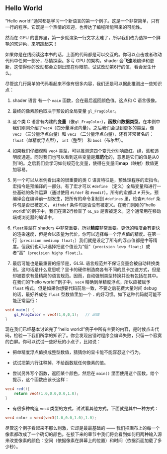 ## Hello World

“Hello world!”通常都是学习一个新语言的第一个例子。这是一个非常简单，只有一行的程序。它既是一个热情的欢迎，也传达了编程所能带来的可能性。

然而在 GPU 的世界里，第一步就渲染一行文字太难了，所以我们改为选择一个鲜艳的欢迎色，来吧躁起来！

<div class="codeAndCanvas" data="hello_world.frag"></div>

如果你是在线阅读这本书的话，上面的代码都是可以交互的。你可以点击或者改动代码中任何一部分，尽情探索。多亏 GPU 的架构，shader 会**飞速**地编译和更新，这使得你的改动都会立刻出现在你眼前。试试改动第6行的值，看会发生什么。

尽管这几行简单的代码看起来不像有很多内容，我们还是可以据此推测出一些知识点：

1. shader 语言 有一个  ```main``` 函数，会在最后返回颜色值。这点和 C 语言很像。

2. 最终的像素颜色取决于预设的全局变量 ```gl_FragColor```。

3. 这个类 C 语言有内建的**变量**（像```gl_FragColor```），**函数**和**数据类型**。在本例中我们刚刚介绍了```vec4```（四分量浮点向量）。之后我们会见到更多的类型，像 ```vec3``` （三分量浮点向量）和 ```vec2``` （二分量浮点向量），还有非常著名的：```float```（单精度浮点型）， ```int```（整型） 和 ```bool```（布尔型）。

4. 如果我们仔细观察 ```vec4``` 类型，可以推测这四个变元分别响应红，绿，蓝和透明度通道。同时我们也可以看到这些变量是**规范化**的，意思是它们的值是从0到1的。之后我们会学习如何规范化变量，使得在变量间**map**（映射）数值更加容易。

5. 另一个可以从本例看出来的很重要的类 C 语言特征是，预处理程序的宏指令。宏指令是预编译的一部分。有了宏才可以 ```#define``` （定义）全局变量和进行一些基础的条件运算（通过使用 ```#ifdef``` 和 ```#endif```）。所有的宏都以 ```#``` 开头。预编译会在编译前一刻发生，把所有的命令复制到 ```#defines``` 里，检查```#ifdef``` 条件句是否已被定义， ```#ifndef``` 条件句是否没有被定义。在我们刚刚的“hello world!”的例子中，我们在第2行检查了 ```GL_ES``` 是否被定义，这个通常用在移动端或浏览器的编译中。

6. ```float```类型在 shaders 中非常重要，所以**精度**非常重要。更低的精度会有更快的渲染速度，但是会以质量为代价。你可以选择每一个浮点值的精度。在第一行（```precision mediump float;```）我们就是设定了所有的浮点值都是中等精度。但我们也可以选择把这个值设为“低”（```precision lowp float;```）或者“高”（```precision highp float;```）。

7. 最后可能也是最重要的细节是，GLSL 语言规范并不保证变量会被自动转换类别。这句话是什么意思呢？显卡的硬件制造商各有不同的显卡加速方式，但是却被要求有最精简的语言规范。因而，自动强制类型转换并没有包括在其中。在我们的“hello world!”例子中，```vec4``` 精确到单精度浮点，所以应被赋予 ```float``` 格式。但是如果你想要代码前后一致，不要之后花费大量时间 debug 的话，最好养成在 ```float``` 型数值里加一个 ```.``` 的好习惯。如下这种代码就可能不能正常运行：

```glsl
void main() {
	gl_FragColor = vec4(1,0,0,1);	// 出错
}
```

现在我们已经基本讨论完了“hello world!”例子中所有主要的内容，是时候点击代码，检验一下我们所学的知识了。你会发现出错时程序会编译失败，只留一个寂寞的白屏。你可以试试一些好玩的小点子，比如说：

* 把单精度浮点值换成整型数值，猜猜你的显卡能不能容忍这个行为。

* 试试把第六行注释掉，不给函数赋任何像素的值。

* 尝试另外写个函数，返回某个颜色，然后在 ```main()``` 里面使用这个函数。给个提示，这个函数应该长这样：

```glsl
vec4 red(){
    return vec4(1.0,0.0,0.0,1.0);
}
```

* 有很多种构造 ```vec4``` 类型的方式，试试看其他方式。下面就是其中一种方式：

```glsl
vec4 color = vec4(vec3(1.0,0.0,1.0),1.0);
```

尽管这个例子看起来不那么刺激，它却是最最基础的 —— 我们把画布上的每一个像素都改成了一个确切的颜色。在接下来的章节中我们将会看到如何用两种输入源来改变像素的颜色：空间（依据像素在屏幕上的位置）和时间（依据页面加载了多少秒）。

